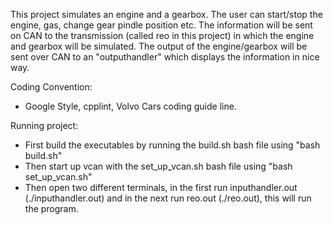This project simulates an engine and a gearbox. The user can start/stop the engine, gas, change gear pindle position etc. The information will be sent on CAN to the transmission (called reo in this project) in which the engine and gearbox will be simulated. The output of the engine/gearbox will be sent over CAN to an "outputhandler" which displays the information in nice way.

Coding Convention: 
- Google Style, cpplint, Volvo Cars coding guide line.

Running project:
- First build the executables by running the build.sh bash file using "bash build.sh"
- Then start up vcan with the set_up_vcan.sh bash file using "bash set_up_vcan.sh"
- Then open two different terminals, in the first run inputhandler.out (./inputhandler.out) 
    and in the next run reo.out (./reo.out), this will run the program.